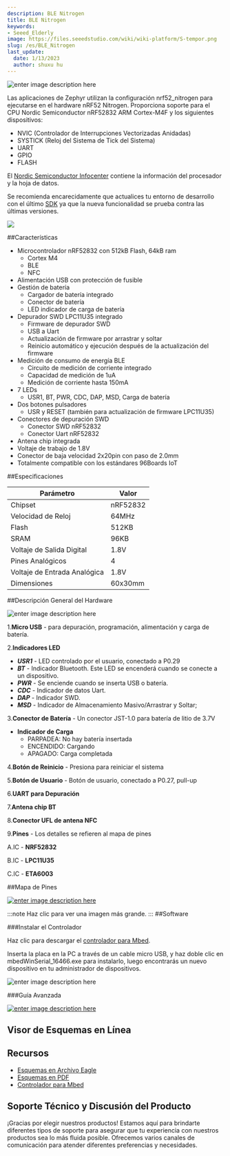 ```yaml
---
description: BLE Nitrogen
title: BLE Nitrogen
keywords:
- Seeed_Elderly
image: https://files.seeedstudio.com/wiki/wiki-platform/S-tempor.png
slug: /es/BLE_Nitrogen
last_update:
  date: 1/13/2023
  author: shuxu hu
---
```


![enter image description here](https://files.seeedstudio.com/wiki/BLE-Nitrogen/img/cover.png)

Las aplicaciones de Zephyr utilizan la configuración nrf52_nitrogen para ejecutarse en el hardware nRF52 Nitrogen. Proporciona soporte para el CPU Nordic Semiconductor nRF52832 ARM Cortex-M4F y los siguientes dispositivos:

* NVIC (Controlador de Interrupciones Vectorizadas Anidadas)
* SYSTICK (Reloj del Sistema de Tick del Sistema)
* UART
* GPIO
* FLASH

El [Nordic Semiconductor Infocenter](http://infocenter.nordicsemi.com/) contiene la información del procesador y la hoja de datos.

Se recomienda encarecidamente que actualices tu entorno de desarrollo con el último [SDK](https://www.zephyrproject.org/downloads/tools) ya que la nueva funcionalidad se prueba contra las últimas versiones.

[![](https://files.seeedstudio.com/wiki/Seeed-WiKi/docs/images/300px-Get_One_Now_Banner-ragular.png)](https://www.seeedstudio.com/BLE-Nitrogen-p-2711.html)


##Características

* Microcontrolador nRF52832 con 512kB Flash, 64kB ram
    * Cortex M4
    * BLE
    * NFC
* Alimentación USB con protección de fusible
* Gestión de batería
    * Cargador de batería integrado
    * Conector de batería
    * LED indicador de carga de batería
* Depurador SWD LPC11U35 integrado
    * Firmware de depurador SWD
    * USB a Uart
    * Actualización de firmware por arrastrar y soltar
    * Reinicio automático y ejecución después de la actualización del firmware
* Medición de consumo de energía BLE
    * Circuito de medición de corriente integrado
    * Capacidad de medición de 1uA
    * Medición de corriente hasta 150mA
* 7 LEDs
    * USR1, BT, PWR, CDC, DAP, MSD, Carga de batería
* Dos botones pulsadores
    * USR y RESET (también para actualización de firmware LPC11U35)
* Conectores de depuración SWD
    * Conector SWD nRF52832
    * Conector Uart nRF52832
* Antena chip integrada
* Voltaje de trabajo de 1.8V
* Conector de baja velocidad 2x20pin con paso de 2.0mm
* Totalmente compatible con los estándares 96Boards IoT


##Especificaciones


| Parámetro | Valor |
|-----------|-------|
|Chipset	|nRF52832 |
|Velocidad de Reloj |	64MHz|
|Flash|	512KB|
|SRAM|	96KB|
|Voltaje de Salida Digital	|1.8V|
|Pines Analógicos|	4|
|Voltaje de Entrada Analógica	|1.8V|
|Dimensiones|	60x30mm|

##Descripción General del Hardware

![enter image description here](https://files.seeedstudio.com/wiki/BLE-Nitrogen/img/hardware_ov.png)

1.**Micro USB** - para depuración, programación, alimentación y carga de batería.

2.**Indicadores LED**

* ***USR1*** - LED controlado por el usuario, conectado a P0.29
* ***BT*** - Indicador Bluetooth. Este LED se encenderá cuando se conecte a un dispositivo.
* ***PWR*** - Se enciende cuando se inserta USB o batería.
* ***CDC*** - Indicador de datos Uart.
* ***DAP*** - Indicador SWD.
* ***MSD*** - Indicador de Almacenamiento Masivo/Arrastrar y Soltar;

3.**Conector de Batería** - Un conector JST-1.0 para batería de litio de 3.7V

* **Indicador de Carga**
    * PARPADEA: No hay batería insertada
    * ENCENDIDO: Cargando
    * APAGADO: Carga completada

4.**Botón de Reinicio** - Presiona para reiniciar el sistema

5.**Botón de Usuario** - Botón de usuario, conectado a P0.27, pull-up

6.**UART para Depuración**

7.**Antena chip BT**

8.**Conector UFL de antena NFC**

9.**Pines** - Los detalles se refieren al mapa de pines

A.IC - **NRF52832**

B.IC - **LPC11U35**

C.IC - **ETA6003**

##Mapa de Pines


[![enter image description here](https://files.seeedstudio.com/wiki/BLE-Nitrogen/img/pin_map.png)](https://files.seeedstudio.com/wiki/BLE-Nitrogen/img/pin_map.png)

:::note
    Haz clic para ver una imagen más grande.
:::
##Software

###Instalar el Controlador

Haz clic para descargar el [controlador para Mbed](https://developer.mbed.org/media/downloads/drivers/mbedWinSerial_16466.exe).

Inserta la placa en la PC a través de un cable micro USB, y haz doble clic en mbedWinSerial_16466.exe para instalarlo, luego encontrarás un nuevo dispositivo en tu administrador de dispositivos.

![enter image description here](https://files.seeedstudio.com/wiki/BLE-Nitrogen/img/install_driver.png)

###Guía Avanzada

[![enter image description here](https://files.seeedstudio.com/wiki/BLE-Nitrogen/img/guide.png)](https://www.zephyrproject.org/)


## Visor de Esquemas en Línea

<div className="altium-ecad-viewer" data-project-src="https://files.seeedstudio.com/wiki/BLE-Nitrogen/res/BLE_Nitrogen_Eagle_File.zip" style={{borderRadius: '0px 0px 4px 4px', height: 500, borderStyle: 'solid', borderWidth: 1, borderColor: 'rgb(241, 241, 241)', overflow: 'hidden', maxWidth: 1280, maxHeight: 700, boxSizing: 'border-box'}}>
</div>


## Recursos

* [Esquemas en Archivo Eagle](https://files.seeedstudio.com/wiki/BLE-Nitrogen/res/BLE_Nitrogen_Eagle_File.zip)
* [Esquemas en PDF](https://files.seeedstudio.com/wiki/BLE-Nitrogen/res/BLE%20Nitrogen%20v1.0_SCH.pdf)
* [Controlador para Mbed](https://developer.mbed.org/media/downloads/drivers/mbedWinSerial_16466.exe)

## Soporte Técnico y Discusión del Producto

¡Gracias por elegir nuestros productos! Estamos aquí para brindarte diferentes tipos de soporte para asegurar que tu experiencia con nuestros productos sea lo más fluida posible. Ofrecemos varios canales de comunicación para atender diferentes preferencias y necesidades.

<div class="button_tech_support_container">
<a href="https://forum.seeedstudio.com/" class="button_forum"></a> 
<a href="https://www.seeedstudio.com/contacts" class="button_email"></a>
</div>

<div class="button_tech_support_container">
<a href="https://discord.gg/eWkprNDMU7" class="button_discord"></a> 
<a href="https://github.com/Seeed-Studio/wiki-documents/discussions/69" class="button_discussion"></a>
</div>